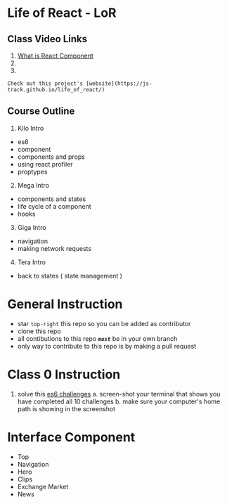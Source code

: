 # Life of React - LoR

## Class Video Links
1. [What is React Component](https://www.youtube.com/watch?v=CDHvgdMSacQ)
2. 
3.

`Check out this project's [website](https://js-track.github.io/life_of_react/)`

## Course Outline
1. Kilo Intro 
- es6
- component
- components and props
- using react profiler
- proptypes 
2. Mega Intro 
- components and states
- life cycle of a component
- hooks
3. Giga Intro
- navigation
- making network requests
4. Tera Intro
- back to states ( state management )


# General Instruction

* star `top-right` this repo so you can be added as contributor
* clone this repo
* all contibutions to this repo ***`must`*** be in your own branch
* only way to contribute to this repo is by making a pull request

# Class 0 Instruction

1. solve this [es6 challenges](https://github.com/domenic/count-to-6)
  a. screen-shot your terminal that shows you have completed all 10 challenges
  b. make sure your computer's home path is showing in the screenshot
  

# Interface Component

  - Top
  - Navigation
  - Hero
  - Clips
  - Exchange Market
  - News